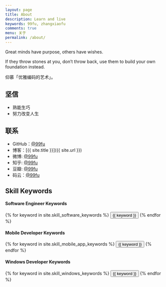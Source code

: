 ```yaml
---
layout: page
title: About
description: Learn and live
keywords: 99fu, zhangxiaofu
comments: true
menu: 关于
permalink: /about/
---
```


Great minds have purpose, others have wishes.

If they throw stones at you, don’t throw back, use them to build your own foundation instead.

仰慕「优雅编码的艺术」。

## 坚信

* 熟能生巧
* 努力改变人生

## 联系

* GitHub：[@99fu](https://github.com/99fu)
* 博客：[{{ site.title }}]({{ site.url }})
* 微博: [@99fu](http://weibo.com/99fu)
* 知乎: [@99fu](http://www.zhihu.com/people/99fu)
* 豆瓣: [@99fu](http://www.douban.com/people/99fu)
* 码云：[@99fu](http://git.oschina.net/fu99)

## Skill Keywords

#### Software Engineer Keywords
<div class="btn-inline">
    {% for keyword in site.skill_software_keywords %}
    <button class="btn btn-outline" type="button">{{ keyword }}</button>
    {% endfor %}
</div>

#### Mobile Developer Keywords
<div class="btn-inline">
    {% for keyword in site.skill_mobile_app_keywords %}
    <button class="btn btn-outline" type="button">{{ keyword }}</button>
    {% endfor %}
</div>

#### Windows Developer Keywords
<div class="btn-inline">
    {% for keyword in site.skill_windows_keywords %}
    <button class="btn btn-outline" type="button">{{ keyword }}</button>
    {% endfor %}
</div>
